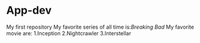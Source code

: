 # App-dev
My first repository
My favorite series of all time is:*Breaking Bad*
My favorite movie are:
1.Inception
2.Nightcrawler
3.Interstellar
